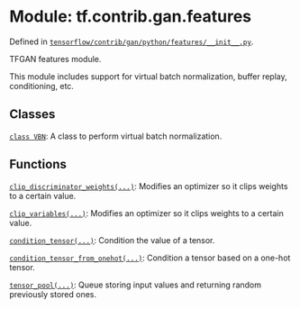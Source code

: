<div itemscope itemtype="http://developers.google.com/ReferenceObject">
<meta itemprop="name" content="tf.contrib.gan.features" />
</div>

# Module: tf.contrib.gan.features



Defined in [`tensorflow/contrib/gan/python/features/__init__.py`](https://www.tensorflow.org/code/tensorflow/contrib/gan/python/features/__init__.py).

TFGAN features module.

This module includes support for virtual batch normalization, buffer replay,
conditioning, etc.

## Classes

[`class VBN`](../../../tf/contrib/gan/features/VBN.md): A class to perform virtual batch normalization.

## Functions

[`clip_discriminator_weights(...)`](../../../tf/contrib/gan/features/clip_discriminator_weights.md): Modifies an optimizer so it clips weights to a certain value.

[`clip_variables(...)`](../../../tf/contrib/gan/features/clip_variables.md): Modifies an optimizer so it clips weights to a certain value.

[`condition_tensor(...)`](../../../tf/contrib/gan/features/condition_tensor.md): Condition the value of a tensor.

[`condition_tensor_from_onehot(...)`](../../../tf/contrib/gan/features/condition_tensor_from_onehot.md): Condition a tensor based on a one-hot tensor.

[`tensor_pool(...)`](../../../tf/contrib/gan/features/tensor_pool.md): Queue storing input values and returning random previously stored ones.

